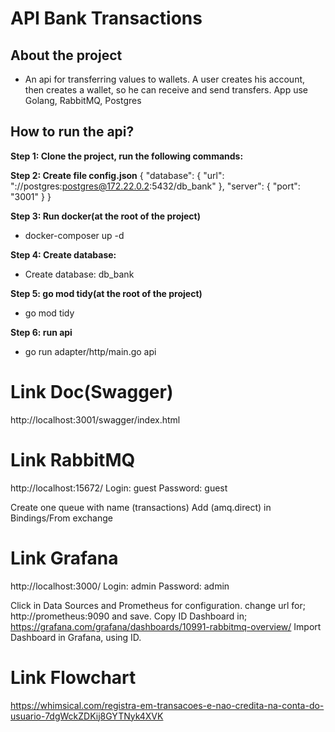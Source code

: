 # API Bank Transactions

## About the project

- An api for transferring values to wallets.
A user creates his account, then creates a wallet, so he can receive and send transfers.
App use Golang, RabbitMQ, Postgres

## How to run the api?

**Step 1: Clone the project, run the following commands:**

**Step 2: Create file config.json**
{
  "database": {
    "url": "://postgres:postgres@172.22.0.2:5432/db_bank"
  },
  "server": {
    "port": "3001"
  }
}

**Step 3: Run docker(at the root of the project)**
- docker-composer up -d

**Step 4: Create database:**
- Create database: db_bank <br>

**Step 5: go mod tidy(at the root of the project)**
- go mod tidy

**Step 6: run api**
- go run adapter/http/main.go api

# Link Doc(Swagger)
http://localhost:3001/swagger/index.html

# Link RabbitMQ
http://localhost:15672/
Login: guest
Password: guest

Create one queue with name (transactions)
Add (amq.direct) in Bindings/From exchange

# Link Grafana
http://localhost:3000/
Login: admin
Password: admin

Click in Data Sources and Prometheus for configuration.
change url for; http://prometheus:9090 and save.
Copy ID Dashboard in; https://grafana.com/grafana/dashboards/10991-rabbitmq-overview/
Import Dashboard in Grafana, using ID.

# Link Flowchart
https://whimsical.com/registra-em-transacoes-e-nao-credita-na-conta-do-usuario-7dgWckZDKij8GYTNyk4XVK


